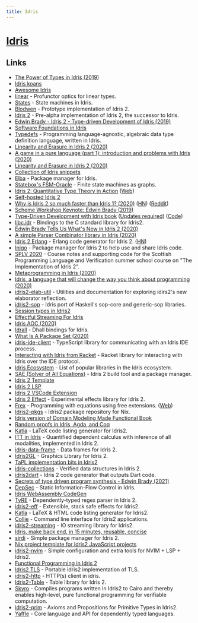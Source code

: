 ```yaml
---
title: Idris
---
```


# [Idris](https://www.idris-lang.org/)

## Links

- [The Power of Types in Idris (2019)](https://www.azavea.com/blog/2019/03/11/the-power-of-types-in-idris/)
- [Idris koans](https://github.com/idris-hackers/idris-koans)
- [Awesome Idris](https://github.com/joaomilho/awesome-idris)
- [linear](https://github.com/vmchale/linear) - Profunctor optics for linear types.
- [States](https://github.com/edwinb/States) - State machines in Idris.
- [Blodwen](https://github.com/edwinb/Blodwen) - Prototype implementation of Idris 2.
- [Idris 2](https://github.com/edwinb/Idris2) - Pre-alpha implementation of Idris 2, the successor to Idris.
- [Edwin Brady - Idris 2 - Type-driven Development of Idris (2019)](https://www.youtube.com/watch?v=DRq2NgeFcO0)
- [Software Foundations in Idris](https://github.com/idris-hackers/software-foundations)
- [Typedefs](https://github.com/typedefs/typedefs) - Programming language-agnostic, algebraic data type definition language, written in Idris.
- [Linearity and Erasure in Idris 2 (2020)](https://www.type-driven.org.uk/edwinb/linearity-and-erasure-in-idris-2.html)
- [A game in a pure language (part 1): introduction and problems with Idris (2020)](https://flowing.systems/2020/01/13/a-game-in-a-pure-language-part-1-introduction-and-problems-with-idris.html)
- [Linearity and Erasure in Idris 2 (2020)](https://www.type-driven.org.uk/edwinb/linearity-and-erasure-in-idris-2.html)
- [Collection of Idris snippets](https://github.com/palladin/idris-snippets)
- [Elba](https://github.com/elba/elba) - Package manager for Idris.
- [Statebox's FSM-Oracle](https://github.com/statebox/fsm-oracle) - Finite state machines as graphs.
- [Idris 2: Quantitative Type Theory in Action](https://www.type-driven.org.uk/edwinb/papers/idris2.pdf) ([Web](https://www.type-driven.org.uk/edwinb/idris-2-quantitative-type-theory-in-action.html))
- [Self-hosted Idris 2](https://github.com/edwinb/Idris2-SH)
- [Why is Idris 2 so much faster than Idris 1? (2020)](https://www.type-driven.org.uk/edwinb/why-is-idris-2-so-much-faster-than-idris-1.html) ([HN](https://news.ycombinator.com/item?id=23304081)) ([Reddit](https://www.reddit.com/r/dependent_types/comments/gqh74h/why_is_idris_2_so_much_faster_than_idris_1/))
- [Scheme Workshop Keynote: Edwin Brady (2019)](https://www.youtube.com/watch?v=h9YAOaBWuIk)
- [Type-Driven Development with Idris book](https://www.manning.com/books/type-driven-development-with-idris) ([Updates required](https://idris2.readthedocs.io/en/latest/typedd/typedd.html)) ([Code](https://github.com/JonathanLorimer/tdd-with-idris2))
- [libc.idr](https://github.com/Hirrolot/libc.idr) - Bindings to the C standard library for Idris2.
- [Edwin Brady Tells Us What's New in Idris 2 (2020)](https://www.youtube.com/watch?v=nbClauMCeds)
- [A simple Parser Combinator library in Idris (2020)](https://timmyjose.github.io/docs/2020-09-19-parser-combinator-library-idris)
- [Idris 2 Erlang](https:/Idris2-Erlang/github.com/chrrasmussen/Idris2-Erlang) - Erlang code generator for Idris 2. ([HN](https://news.ycombinator.com/item?id=24620090))
- [Inigo](https://github.com/hayesgm/inigo) - Package manager for Idris 2 to help use and share Idris code.
- [SPLV 2020](https://github.com/edwinb/SPLV20) - Course notes and supporting code for the Scottish Programming Language and Verification summer school course on "The Implementation of Idris 2".
- [Metaprogramming in Idris (2020)](https://core.ac.uk/download/pdf/50528385.pdf)
- [Idris, a language that will change the way you think about programming (2020)](https://crufter.com/idris-a-language-that-will-change-the-way-you-think-about-programming)
- [idris2-elab-util](https://github.com/stefan-hoeck/idris2-elab-util) - Utilities and documentation for exploring idirs2's new elaborator reflection.
- [idris2-sop](https://github.com/stefan-hoeck/idris2-sop) - Idris port of Haskell's sop-core and generic-sop libraries.
- [Session types in Idris2](https://github.com/wenkokke/idris-sesh)
- [Effectful Streaming For Idris](https://github.com/MarcelineVQ/idris2-streaming)
- [Idris AOC (2020)](https://github.com/JoeyEremondi/aoc-2020-idris)
- [Idrall](https://github.com/alexhumphreys/idrall) - Dhall bindings for Idris.
- [What Is A Package Set (2020)](https://alexhumphreys.github.io/2020/12/03/what-is-a-package-set.html)
- [idris-ide-client](https://github.com/meraymond2/idris-ide-client) - TypeScript library for communicating with an Idris IDE process.
- [Interacting with Idris from Racket](https://github.com/david-christiansen/idris-interaction.rkt) - Racket library for interacting with Idris over the IDE protocol.
- [Idris Ecosystem](https://github.com/xgrommx/idris-ecosystem) - List of popular libraries in the Idris ecosystem.
- [SAE (Solver of All Equations)](https://github.com/DoctorRyner/sae) - Idris 2 build tool and a package manager.
- [Idris 2 Template](https://github.com/alexhumphreys/hello-idris2)
- [Idris 2 LSP](https://github.com/idris-community/idris2-lsp)
- [Idris 2 VSCode Extension](https://github.com/bamboo/idris2-lsp-vscode)
- [Idris 2 Effect](https://github.com/Russoul/Idris2-Effect) - Experimental effects library for Idris 2.
- [Frex](https://github.com/frex-project/idris-frex) - Programming with equations using free extensions. ([Web](https://www.cl.cam.ac.uk/~jdy22/projects/frex/))
- [Idris2-pkgs](https://github.com/claymager/idris2-pkgs) - Idris2 package repository for Nix.
- [Idris version of Domain Modeling Made Functional Book](https://github.com/andorp/order-taking)
- [Random proofs in Idris, Agda, and Coq](https://github.com/ionathanch/scraps)
- [Katla](https://github.com/ohad/katla) - LaTeX code listing generator for Idris2.
- [ITT in Idris](https://github.com/ziman/itt-idris) - Quantified dependent calculus with inference of all modalities, implemented in Idris 2.
- [idris-data-frame](https://github.com/ziman/idris-data-frame) - Data frames for Idris 2.
- [Idris2GL](https://github.com/ECburx/Idris2GL) - Graphics Library for Idris 2.
- [TaPL implementation bits in Idris2](https://github.com/andorp/TaPL)
- [idris-collections](https://github.com/polendri/idris-collections) - Verified data structures in Idris 2.
- [idris2dart](https://github.com/bamboo/idris2dart) - Idris 2 code generator that outputs Dart code.
- [Secrets of type driven program synthesis - Edwin Brady (2021)](https://www.youtube.com/watch?v=E7uSsL8r_mU)
- [DepSec](https://github.com/simongregersen/DepSec) - Static Information-Flow Control in Idris.
- [Idris WebAssembly CodeGen](https://github.com/SPY/idris-codegen-wasm)
- [TyRE](https://github.com/kasiaMarek/TyRE) - Dependently-typed regex parser in Idris 2.
- [idris2-eff](https://github.com/stefan-hoeck/idris2-eff) - Extensible, stack safe effects for Idris2.
- [Katla](https://github.com/idris-community/katla) - LaTeX & HTML code listing generator for Idris2.
- [Collie](https://github.com/ohad/collie) - Command line interface for Idris2 applications.
- [idris2-streaming](https://github.com/stefan-hoeck/idris2-streaming) - IO streaming library for Idris2.
- [Idris, make back end, in 15 minutes, reusable, concise](https://github.com/thautwarm/Quick-Backend)
- [sirdi](https://github.com/eayus/sirdi) - Simple package manager for Idris 2.
- [Nix project template for Idris2 JavaScript projects](https://github.com/srid/idris-js-template)
- [idris2-nvim](https://github.com/ShinKage/idris2-nvim) - Simple configuration and extra tools for NVIM + LSP + Idris2.
- [Functional Programming in Idris 2](https://github.com/stefan-hoeck/idris2-tutorial)
- [Idris2 TLS](https://github.com/octeep/idris2-tls) - Portable idris2 implementation of TLS.
- [idris2-http](https://github.com/octeep/idris2-http) - HTTP(s) client in idris.
- [Idris2-Table](https://github.com/madman-bob/idris2-table) - Table library for Idris 2.
- [Skyro](https://github.com/skyro-compiler/skyro) - Compiles programs written in Idris2 to Cairo and thereby enables high-level, pure functional programming for verifiable computation.
- [idris2-prim](https://github.com/stefan-hoeck/idris2-prim) - Axioms and Propositions for Primitive Types in Idris2.
- [Yaffle](https://github.com/edwinb/Yaffle) - Core language and API for dependently typed languages.
